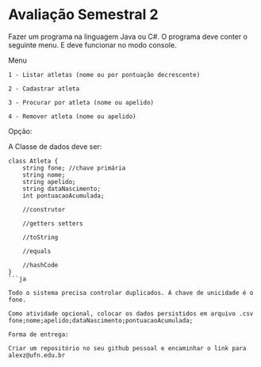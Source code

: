# Avaliação Semestral 2

Fazer um programa na linguagem Java ou C#. O programa deve conter o seguinte menu. E deve funcionar no modo console.

Menu

    1 - Listar atletas (nome ou por pontuação decrescente)
    
    2 - Cadastrar atleta
    
    3 - Procurar por atleta (nome ou apelido)
    
    4 - Remover atleta (nome ou apelido)
    

Opção: 


A Classe de dados deve ser:
```
class Atleta {
    string fone; //chave primária
    string nome;
    string apelido;
    string dataNascimento;
    int pontuacaoAcumulada;

    //construtor

    //getters setters

    //toString

    //equals

    //hashCode
}
```ja

Todo o sistema precisa controlar duplicados. A chave de unicidade é o fone.

Como atividade opcional, colocar os dados persistidos em arquivo .csv
fone;nome;apelido;dataNascimento;pontuacaoAcumulada;

Forma de entrega:

Criar um repositório no seu github pessoal e encaminhar o link para alexz@ufn.edu.br

